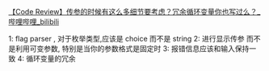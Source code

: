 
[【Code Review】传参的时候有这么多细节要考虑？冗余循环变量你也写过么？\_哔哩哔哩\_bilibili](https://www.bilibili.com/video/BV1gh4y1y7Rv/?spm_id_from=333.788&vd_source=036ef261e6800ac6f6a743a8d5dce899)

1: flag parser , 对于枚举类型,应该是 choice 而不是 string 
2: 进行显示传参 而不是利用可变参数, 特别是当你的参数格式是固定时
3: 报错信息应该和输入保持一致
4: 循环变量的冗余